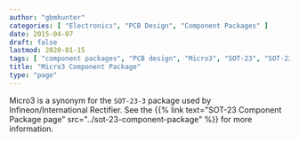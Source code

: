 ```yaml
---
author: "gbmhunter"
categories: [ "Electronics", "PCB Design", "Component Packages" ]
date: 2015-04-07
draft: false
lastmod: 2020-01-15
tags: [ "component packages", "PCB design", "Micro3", "SOT-23", "SOT-23-3", "Infineon", "International Rectifier" ]
title: "Micro3 Component Package"
type: "page"
---
```


Micro3 is a synonym for the `SOT-23-3` package used by Infineon/International Rectifier. See the {{% link text="SOT-23 Component Package page" src="../sot-23-component-package" %}} for more information.
